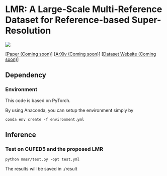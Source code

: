 # LMR: A Large-Scale Multi-Reference Dataset for Reference-based Super-Resolution

<a href="https://opensource.org/licenses/MIT"><img src="https://img.shields.io/badge/License-MIT-yellow.svg"></a>


[[Paper (Coming soon)]()]
[[ArXiv (Coming soon)]()]
[[Dataset Website (Coming soon)]()]

## Dependency

### Environment
This code is based on PyTorch.

By using Anaconda, you can setup the environment simply by

```
conda env create -f environment.yml
```

## Inference

### Test on CUFED5 and the proposed LMR
```
python mmsr/test.py -opt test.yml
```
The results will be saved in ./result
